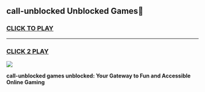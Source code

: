
## call-unblocked Unblocked Games👋
<h3>
<a href="https://news.freeplayer.one?title=call-unblocked&ref=16F">CLICK TO PLAY</a></h3>
<hr>

<h3>
<a href="https://news.freeplayer.one?title=call-unblocked&ref=16F">CLICK 2 PLAY</a>
  
</h3>

<a href="https://news.freeplayer.one?title=call-unblocked&ref=16F/"><img src="https://clearcache.store/games.png"></a>


**call-unblocked games unblocked: Your Gateway to Fun and Accessible Online Gaming**
